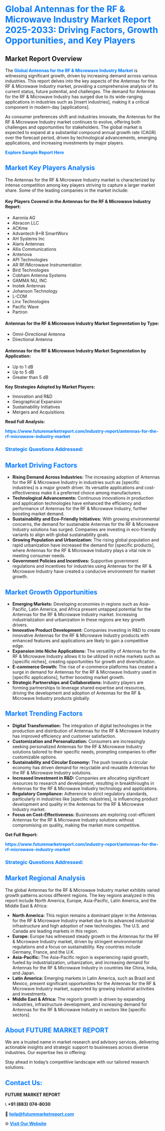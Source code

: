 <h1 style="color: #007BFF;">Global Antennas for the RF & Microwave Industry Market Report 2025-2033: Driving Factors, Growth Opportunities, and Key Players</h1>

<section id="overview">
<h2>Market Report Overview</h2>
<p>The <a href="https://www.futuremarketreport.com/industry-report/antennas-for-the-rf-microwave-industry-market" style="color: #007BFF; text-decoration: none;"><strong>Global Antennas for the RF & Microwave Industry Market</strong></a> is witnessing significant growth, driven by increasing demand across various industries. This report delves into the key aspects of the Antennas for the RF & Microwave Industry market, providing a comprehensive analysis of its current status, future potential, and challenges. The demand for Antennas for the RF & Microwave Industry has surged due to its wide-ranging applications in industries such as [insert industries], making it a critical component in modern-day [applications].</p>
<p>As consumer preferences shift and industries innovate, the Antennas for the RF & Microwave Industry market continues to evolve, offering both challenges and opportunities for stakeholders. The global market is expected to expand at a substantial compound annual growth rate (CAGR) over the forecast period, driven by technological advancements, emerging applications, and increasing investments by major players.</p>
</section>

<section id="overview">
<p><a href="https://www.futuremarketreport.com/request-sample/reportId=103354" style="color: #007BFF; text-decoration: none;"><strong>Explore Sample Report Here</strong></a></p>
</section>

<section id="key-players">
<h2 style="color: #007BFF;">Market Key Players Analysis</h2>
<p>The Antennas for the RF & Microwave Industry market is characterized by intense competition among key players striving to capture a larger market share. Some of the leading companies in the market include:</p>
<h4>Key Players Covered in the Antennas for the RF & Microwave Industry Report:</h4>
<ul><li>Aaronia AG</li><li>Abracon LLC</li><li>ACKme</li><li>Advantech B+B SmartWorx</li><li>AH Systems Inc</li><li>Alaris Antennas</li><li>Allis Communications</li><li>Antenova</li><li>API Technologies</li><li>AR RF/Microwave Instrumentation</li><li>Bird Technologies</li><li>Cobham Antenna Systems</li><li>GAMMA NU, INC</li><li>Inotek Antennas</li><li>Johanson Technology</li><li>L-COM</li><li>Linx Technologies</li><li>Pacific Wave</li><li>Partron</li></ul>
<h4>Antennas for the RF & Microwave Industry Market Segmentation by Type:</h4>
<ul><li>Omni-Directional Antenna</li><li>Directional Antenna</li></ul>

<h4>Antennas for the RF & Microwave Industry Market Segmentation by Application:</h4>
<ul><li>Up to 1 dB</li><li>Up to 5 dB</li><li>Greater than 5 dB</li></ul>
<p><strong>Key Strategies Adopted by Market Players:</strong></p>
<ul>
<li>Innovation and R&D</li>
<li>Geographical Expansion</li>
<li>Sustainability Initiatives</li>
<li>Mergers and Acquisitions</li>
</ul>
</section>

<section>
<p><strong>Read Full Analysis: </strong></p><a href="https://www.futuremarketreport.com/industry-report/antennas-for-the-rf-microwave-industry-market" style="color: #007BFF; text-decoration: none;"><strong>https://www.futuremarketreport.com/industry-report/antennas-for-the-rf-microwave-industry-market</strong></a>
<h3 style="color: #007BFF;">Strategic Questions Addressed:</h3>
</section>

<section id="driving-factors">
<h2 style="color: #007BFF;">Market Driving Factors</h2>
<ul>
<li><strong>Rising Demand Across Industries:</strong> The increasing adoption of Antennas for the RF & Microwave Industry in industries such as [specific industries] is a major growth driver. Its versatile applications and cost-effectiveness make it a preferred choice among manufacturers.</li>
<li><strong>Technological Advancements:</strong> Continuous innovations in production and application technologies have enhanced the efficiency and performance of Antennas for the RF & Microwave Industry, further boosting market demand.</li>
<li><strong>Sustainability and Eco-Friendly Initiatives:</strong> With growing environmental concerns, the demand for sustainable Antennas for the RF & Microwave Industry solutions has surged. Companies are investing in eco-friendly variants to align with global sustainability goals.</li>
<li><strong>Growing Population and Urbanization:</strong> The rising global population and rapid urbanization have increased the demand for [specific products], where Antennas for the RF & Microwave Industry plays a vital role in meeting consumer needs.</li>
<li><strong>Government Policies and Incentives:</strong> Supportive government regulations and incentives for industries using Antennas for the RF & Microwave Industry have created a conducive environment for market growth.</li>
</ul>
</section>

<section id="growth-opportunities">
<h2 style="color: #007BFF;">Market Growth Opportunities</h2>
<ul>
<li><strong>Emerging Markets:</strong> Developing economies in regions such as Asia-Pacific, Latin America, and Africa present untapped potential for the Antennas for the RF & Microwave Industry market. Increasing industrialization and urbanization in these regions are key growth drivers.</li>
<li><strong>Innovative Product Development:</strong> Companies investing in R&D to create innovative Antennas for the RF & Microwave Industry products with enhanced features and applications are likely to gain a competitive edge.</li>
<li><strong>Expansion into Niche Applications:</strong> The versatility of Antennas for the RF & Microwave Industry allows it to be utilized in niche markets such as [specific niches], creating opportunities for growth and diversification.</li>
<li><strong>E-commerce Growth:</strong> The rise of e-commerce platforms has created a surge in demand for Antennas for the RF & Microwave Industry used in [specific applications], further boosting market growth.</li>
<li><strong>Strategic Partnerships and Collaborations:</strong> Industry players are forming partnerships to leverage shared expertise and resources, driving the development and adoption of Antennas for the RF & Microwave Industry products globally.</li>
</ul>
</section>

<section id="trending-factors">
<h2 style="color: #007BFF;">Market Trending Factors</h2>
<ul>
<li><strong>Digital Transformation:</strong> The integration of digital technologies in the production and distribution of Antennas for the RF & Microwave Industry has improved efficiency and customer satisfaction.</li>
<li><strong>Customization and Personalization:</strong> Consumers are increasingly seeking personalized Antennas for the RF & Microwave Industry solutions tailored to their specific needs, prompting companies to offer customizable options.</li>
<li><strong>Sustainability and Circular Economy:</strong> The push towards a circular economy has driven demand for recyclable and reusable Antennas for the RF & Microwave Industry solutions.</li>
<li><strong>Increased Investment in R&D:</strong> Companies are allocating significant resources to research and development, resulting in breakthroughs in Antennas for the RF & Microwave Industry technology and applications.</li>
<li><strong>Regulatory Compliance:</strong> Adherence to strict regulatory standards, particularly in industries like [specific industries], is influencing product development and quality in the Antennas for the RF & Microwave Industry market.</li>
<li><strong>Focus on Cost-Effectiveness:</strong> Businesses are exploring cost-efficient Antennas for the RF & Microwave Industry solutions without compromising on quality, making the market more competitive.</li>
</ul>
</section>

<section>
<p><strong>Get Full Report: </strong></p><a href="https://www.futuremarketreport.com/industry-report/antennas-for-the-rf-microwave-industry-market" style="color: #007BFF; text-decoration: none;"><strong>https://www.futuremarketreport.com/industry-report/antennas-for-the-rf-microwave-industry-market</strong></a>
<h3 style="color: #007BFF;">Strategic Questions Addressed:</h3>
</section>


<section id="regional-analysis">
<h2 style="color: #007BFF;">Market Regional Analysis</h2>
<p>The global Antennas for the RF & Microwave Industry market exhibits varied growth patterns across different regions. The key regions analyzed in this report include North America, Europe, Asia-Pacific, Latin America, and the Middle East & Africa:</p>
<ul>
<li><strong>North America:</strong> This region remains a dominant player in the Antennas for the RF & Microwave Industry market due to its advanced industrial infrastructure and high adoption of new technologies. The U.S. and Canada are leading markets in this region.</li>
<li><strong>Europe:</strong> Europe has witnessed steady growth in the Antennas for the RF & Microwave Industry market, driven by stringent environmental regulations and a focus on sustainability. Key countries include Germany, France, and the U.K.</li>
<li><strong>Asia-Pacific:</strong> The Asia-Pacific region is experiencing rapid growth, fueled by industrialization, urbanization, and increasing demand for Antennas for the RF & Microwave Industry in countries like China, India, and Japan.</li>
<li><strong>Latin America:</strong> Emerging markets in Latin America, such as Brazil and Mexico, present significant opportunities for the Antennas for the RF & Microwave Industry market, supported by growing industrial activities and investments.</li>
<li><strong>Middle East & Africa:</strong> The region’s growth is driven by expanding industries, infrastructure development, and increasing demand for Antennas for the RF & Microwave Industry in sectors like [specific sectors].</li>
</ul>
</section>

<footer>
<h2 style="color: #007BFF;">About FUTURE MARKET REPORT</h2>
<p>We are a trusted name in market research and advisory services, delivering actionable insights and strategic support to businesses across diverse industries. Our expertise lies in offering:</p>

<p>Stay ahead in today’s competitive landscape with our tailored research solutions.</p>

<h2 style="color: #007BFF;">Contact Us:</h2>
<p><strong>FUTURE MARKET REPORT</strong></p>
<p>📞 <strong>+91 (883) 074-8030</strong></p>
<p>📧 <strong><a href="mailto:help@futuremarketreport.com" style="color: #007BFF;">help@futuremarketreport.com</a></strong></p>
<p>🌐 <strong><a href="https://www.futuremarketreport.com/" style="color: #007BFF;">Visit Our Website</a></strong></p>
</footer>
